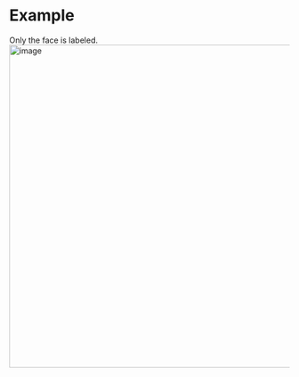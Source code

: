 # Example
Only the face is labeled.</br>
<img width="581" alt="image" src="https://github.com/Leaf48/YOLOv5-7-Models-For-Valorant/assets/58620209/2e694ed4-a2c6-4e67-bd67-f36f42751e5c">

